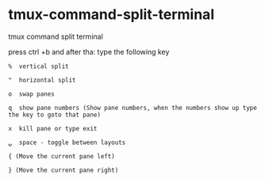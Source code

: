 # tmux-command-split-terminal
tmux command split terminal

press ctrl +b and after tha: type the following key

```
%  vertical split
```
```
"  horizontal split
```
```
o  swap panes
```
```
q  show pane numbers (Show pane numbers, when the numbers show up type the key to goto that pane)
```
```
x  kill pane or type exit
```
```
⍽  space - toggle between layouts
```
```
{ (Move the current pane left)
```
```
} (Move the current pane right)
```
